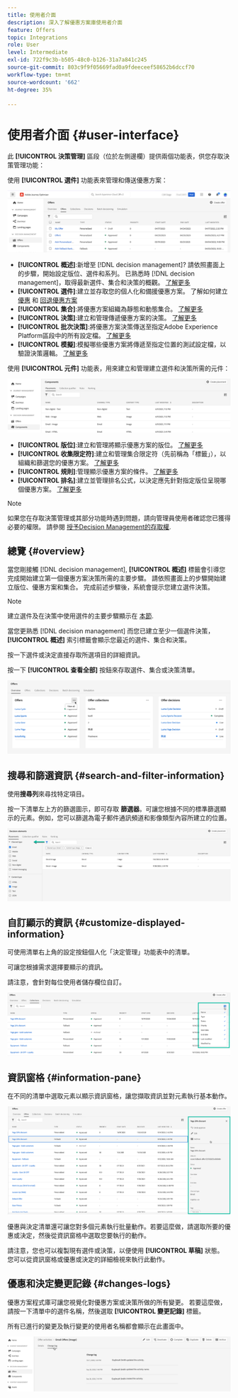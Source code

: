 ```yaml
---
title: 使用者介面
description: 深入了解優惠方案庫使用者介面
feature: Offers
topic: Integrations
role: User
level: Intermediate
exl-id: 722f9c3b-b505-48c0-b126-31a7a841c245
source-git-commit: 803c9f9f05669fad0a9fdeeceef58652b6dccf70
workflow-type: tm+mt
source-wordcount: '662'
ht-degree: 35%

---
```


# 使用者介面 {#user-interface}

此 **[!UICONTROL 決策管理]** 區段（位於左側邊欄）提供兩個功能表，供您存取決策管理功能：

使用 **[!UICONTROL 選件]** 功能表來管理和傳送優惠方案：


![](../assets/offers_menu.png)

* **[!UICONTROL 概述]**:新增至 [!DNL decision management]? 請依照畫面上的步驟，開始設定版位、選件和系列。 已熟悉時 [!DNL decision management]，取得最新選件、集合和決策的概觀。 [了解更多](#overview)
* **[!UICONTROL 選件]**:建立並存取您的個人化和備援優惠方案。 了解如何建立 [優惠](../offer-library/creating-personalized-offers.md) 和 [回退優惠方案](../offer-library/creating-fallback-offers.md)
* **[!UICONTROL 集合]**:將優惠方案組織為靜態和動態集合。 [了解更多](../offer-library/creating-collections.md)
* **[!UICONTROL 決策]**:建立和管理傳遞優惠方案的決策。 [了解更多](../offer-activities/create-offer-activities.md)
* **[!UICONTROL 批次決策]**:將優惠方案決策傳送至指定Adobe Experience Platform區段中的所有設定檔。 [了解更多](../batch-delivery.md)
* **[!UICONTROL 模擬]**:模擬哪些優惠方案將傳遞至指定位置的測試設定檔，以驗證決策邏輯。 [了解更多](../offer-activities/simulation.md)

使用 **[!UICONTROL 元件]** 功能表，用來建立和管理建立選件和決策所需的元件：

![](../assets/offer_activities.png)

* **[!UICONTROL 版位]**:建立和管理將顯示優惠方案的版位。 [了解更多](../offer-library/creating-placements.md)
* **[!UICONTROL 收集限定符]**:建立和管理集合限定符（先前稱為「標籤」），以組織和篩選您的優惠方案。 [了解更多](../offer-library/creating-tags.md)
* **[!UICONTROL 規則]**:管理顯示優惠方案的條件。 [了解更多](../offer-library/creating-decision-rules.md)
* **[!UICONTROL 排名]**:建立並管理排名公式，以決定應先針對指定版位呈現哪個優惠方案。 [了解更多](../ranking/create-ranking-formulas.md)

>[!NOTE]
>
>如果您在存取決策管理或其部分功能時遇到問題，請向管理員使用者確認您已獲得必要的權限。 請參閱 [授予Decision Management的存取權](starting-offer-decisioning.md#granting-acess-to-decision-management).

## 總覽 {#overview}

當您剛接觸 [!DNL decision management], **[!UICONTROL 概述]** 標籤會引導您完成開始建立第一個優惠方案決策所需的主要步驟。 請依照畫面上的步驟開始建立版位、優惠方案和集合。 完成前述步驟後，系統會提示您建立選件決策。

>[!NOTE]
>
>建立選件及在決策中使用選件的主要步驟顯示在 [本節](../offer-library/key-steps.md).

當您更熟悉 [!DNL decision management] 而您已建立至少一個選件決策， **[!UICONTROL 概述]** 索引標籤會顯示您最近的選件、集合和決策。

按一下選件或決定直接存取所選項目的詳細資訊。

按一下 **[!UICONTROL 查看全部]** 按鈕來存取選件、集合或決策清單。

![](../assets/overview_view-all.png)

## 搜尋和篩選資訊 {#search-and-filter-information}

使用&#x200B;**搜尋列**&#x200B;來尋找特定項目。

按一下清單左上方的篩選圖示，即可存取 **篩選器**。可讓您根據不同的標準篩選顯示的元素。例如，您可以篩選為電子郵件通訊頻道和影像類型內容所建立的位置。

![](../assets/filters.png)

## 自訂顯示的資訊 {#customize-displayed-information}

可使用清單右上角的設定按鈕個人化「決定管理」功能表中的清單。

可讓您根據需求選擇要顯示的資訊。

請注意，會針對每位使用者儲存欄位自訂。

![](../assets/columns.png)

## 資訊窗格 {#information-pane}

在不同的清單中選取元素以顯示資訊窗格，讓您擷取資訊並對元素執行基本動作。

![](../assets/information-pane.png)

優惠與決定清單還可讓您對多個元素執行批量動作。若要這麼做，請選取所要的優惠或決定，然後從資訊窗格中選取您要執行的動作。

請注意，您也可以複製現有選件或決策，以便使用 **[!UICONTROL 草稿]** 狀態。 您可以從資訊窗格或優惠或決定的詳細檢視來執行此動作。

## 優惠和決定變更記錄 {#changes-logs}

優惠方案程式庫可讓您視覺化對優惠方案或決策所做的所有變更。 若要這麼做，請按一下清單中的選件名稱，然後選取 **[!UICONTROL 變更記錄]** 標籤。

所有已進行的變更及執行變更的使用者名稱都會顯示在此畫面中。

![](../assets/change-logs.png)
